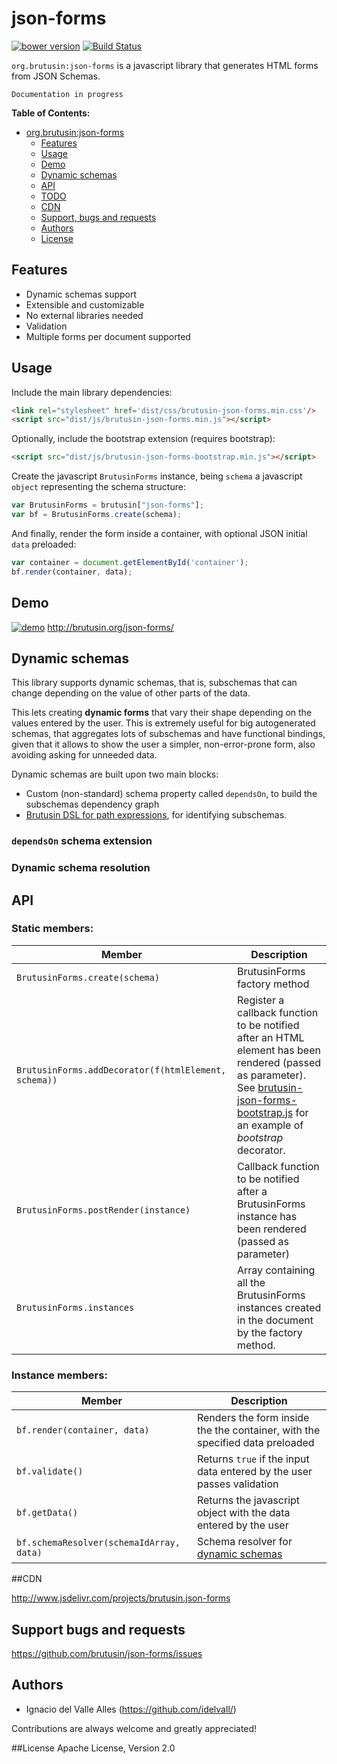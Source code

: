 # json-forms
[![bower version](https://img.shields.io/bower/v/json-forms.svg?style=flat-square)](#bower)
[![Build Status](https://api.travis-ci.org/brutusin/json-forms.svg?branch=master)](https://travis-ci.org/brutusin/json-forms)

`org.brutusin:json-forms` is a javascript library that generates HTML forms from JSON Schemas.

`Documentation in progress` 

**Table of Contents:** 

- [org.brutusin:json-forms](#)
  - [Features](#features)
  - [Usage](#usage)
  - [Demo](#demo)
  - [Dynamic schemas](#dynamic-schemas)
  - [API](#api)
  - [TODO](#todo)
  - [CDN](#cdn)
  - [Support, bugs and requests](#support-bugs-and-requests)
  - [Authors](#authors)
  - [License](#license)

## Features
* Dynamic schemas support
* Extensible and customizable
* No external libraries needed
* Validation
* Multiple forms per document supported

## Usage
Include the main library dependencies:
```html
<link rel="stylesheet" href='dist/css/brutusin-json-forms.min.css'/>
<script src="dist/js/brutusin-json-forms.min.js"></script>
```
Optionally, include the bootstrap extension (requires bootstrap):
```html
<script src="dist/js/brutusin-json-forms-bootstrap.min.js"></script>
```
Create the javascript `BrutusinForms` instance, being `schema` a javascript `object` representing the schema structure:
```javascript
var BrutusinForms = brutusin["json-forms"];
var bf = BrutusinForms.create(schema);
```
And finally, render the form inside a container, with optional JSON initial `data` preloaded:
```javascript
var container = document.getElementById('container');
bf.render(container, data);
```

## Demo
[![demo](http://brutusin.org/json-forms/img/json-forms.png)](http://brutusin.org/json-forms/)
http://brutusin.org/json-forms/

## Dynamic schemas
This library supports dynamic schemas, that is, subschemas that can change depending on the value of other parts of the data.

This lets creating **dynamic forms** that vary their shape depending on the values entered by the user. This is extremely useful for big autogenerated schemas, that aggregates lots of subschemas and have functional bindings, given that it allows to show the user a simpler, non-error-prone form, also avoiding asking for unneeded data.

Dynamic schemas are built upon two main blocks: 
* Custom (non-standard) schema property called `dependsOn`, to build the subschemas dependency graph 
* [Brutusin DSL for path expressions](https://github.com/brutusin/json#path-expressions), for identifying subschemas.

### `dependsOn` schema extension
### Dynamic schema resolution

## API
### Static members:

Member|Description
------| -------
`BrutusinForms.create(schema)`|BrutusinForms factory method
`BrutusinForms.addDecorator(f(htmlElement, schema))`| Register a callback function to be notified after an HTML element has been rendered (passed as parameter). See [brutusin-json-forms-bootstrap.js](src/js/brutusin-json-forms-bootstrap.js) for an example of *bootstrap* decorator.
`BrutusinForms.postRender(instance)`|Callback function to be notified after a BrutusinForms instance has been rendered (passed as parameter)
`BrutusinForms.instances`|Array containing all the BrutusinForms instances created in the document by the factory method.

### Instance members:

Member|Description
------| -------
`bf.render(container, data)`| Renders the form inside the the container, with the specified data preloaded
`bf.validate()`| Returns `true` if the input data entered by the user passes validation
`bf.getData()`| Returns the javascript object with the data entered by the user
`bf.schemaResolver(schemaIdArray, data)`| Schema resolver for [dynamic schemas](#dynamic-schemas)

##CDN

http://www.jsdelivr.com/projects/brutusin.json-forms

## Support bugs and requests
https://github.com/brutusin/json-forms/issues

## Authors

- Ignacio del Valle Alles (<https://github.com/idelvall/>)

Contributions are always welcome and greatly appreciated!

##License
Apache License, Version 2.0
